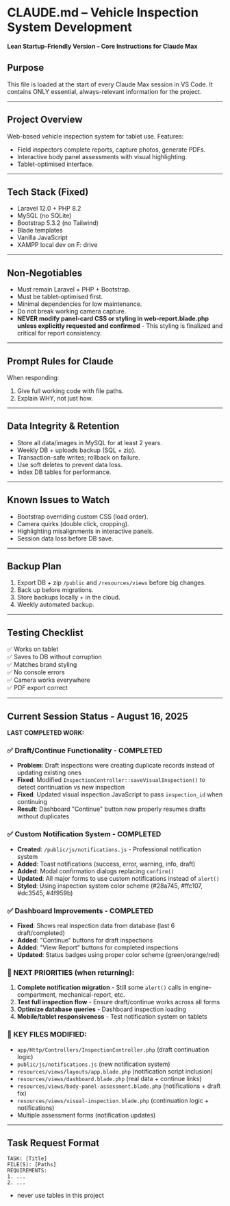 # CLAUDE.md – Vehicle Inspection System Development
**Lean Startup-Friendly Version – Core Instructions for Claude Max**

## Purpose
This file is loaded at the start of every Claude Max session in VS Code. It contains ONLY essential, always-relevant information for the project.

---

## Project Overview
Web-based vehicle inspection system for tablet use. Features:
- Field inspectors complete reports, capture photos, generate PDFs.
- Interactive body panel assessments with visual highlighting.
- Tablet-optimised interface.

---

## Tech Stack (Fixed)
- Laravel 12.0 + PHP 8.2
- MySQL (no SQLite)
- Bootstrap 5.3.2 (no Tailwind)
- Blade templates
- Vanilla JavaScript
- XAMPP local dev on F: drive

---

## Non-Negotiables
- Must remain Laravel + PHP + Bootstrap.
- Must be tablet-optimised first.
- Minimal dependencies for low maintenance.
- Do not break working camera capture.
- **NEVER modify panel-card CSS or styling in web-report.blade.php unless explicitly requested and confirmed** - This styling is finalized and critical for report consistency.

---

## Prompt Rules for Claude
When responding:
1. Give full working code with file paths.
2. Explain WHY, not just how.
---

## Data Integrity & Retention
- Store all data/images in MySQL for at least 2 years.
- Weekly DB + uploads backup (SQL + zip).
- Transaction-safe writes; rollback on failure.
- Use soft deletes to prevent data loss.
- Index DB tables for performance.

---

## Known Issues to Watch
- Bootstrap overriding custom CSS (load order).
- Camera quirks (double click, cropping).
- Highlighting misalignments in interactive panels.
- Session data loss before DB save.

---

## Backup Plan
1. Export DB + zip `/public` and `/resources/views` before big changes.
2. Back up before migrations.
3. Store backups locally + in the cloud.
4. Weekly automated backup.

---

## Testing Checklist
✅ Works on tablet  
✅ Saves to DB without corruption  
✅ Matches brand styling  
✅ No console errors  
✅ Camera works everywhere  
✅ PDF export correct  

---

## Current Session Status - August 16, 2025
**LAST COMPLETED WORK:**

### ✅ Draft/Continue Functionality - COMPLETED
- **Problem**: Draft inspections were creating duplicate records instead of updating existing ones
- **Fixed**: Modified `InspectionController::saveVisualInspection()` to detect continuation vs new inspection
- **Fixed**: Updated visual inspection JavaScript to pass `inspection_id` when continuing
- **Result**: Dashboard "Continue" button now properly resumes drafts without duplicates

### ✅ Custom Notification System - COMPLETED
- **Created**: `/public/js/notifications.js` - Professional notification system
- **Added**: Toast notifications (success, error, warning, info, draft)
- **Added**: Modal confirmation dialogs replacing `confirm()`
- **Updated**: All major forms to use custom notifications instead of `alert()`
- **Styled**: Using inspection system color scheme (#28a745, #ffc107, #dc3545, #4f959b)

### ✅ Dashboard Improvements - COMPLETED
- **Fixed**: Shows real inspection data from database (last 6 draft/completed)
- **Added**: "Continue" buttons for draft inspections
- **Added**: "View Report" buttons for completed inspections
- **Updated**: Status badges using proper color scheme (green/orange/red)

### 🎯 NEXT PRIORITIES (when returning):
1. **Complete notification migration** - Still some `alert()` calls in engine-compartment, mechanical-report, etc.
2. **Test full inspection flow** - Ensure draft/continue works across all forms
3. **Optimize database queries** - Dashboard inspection loading
4. **Mobile/tablet responsiveness** - Test notification system on tablets

### 📁 KEY FILES MODIFIED:
- `app/Http/Controllers/InspectionController.php` (draft continuation logic)
- `public/js/notifications.js` (new notification system)
- `resources/views/layouts/app.blade.php` (notification script inclusion)
- `resources/views/dashboard.blade.php` (real data + continue links)
- `resources/views/body-panel-assessment.blade.php` (notifications + draft fix)
- `resources/views/visual-inspection.blade.php` (continuation logic + notifications)
- Multiple assessment forms (notification updates)

---

## Task Request Format
```
TASK: [Title]
FILE(S): [Paths]
REQUIREMENTS:
1. ...
2. ...
```

- never use tables in this project